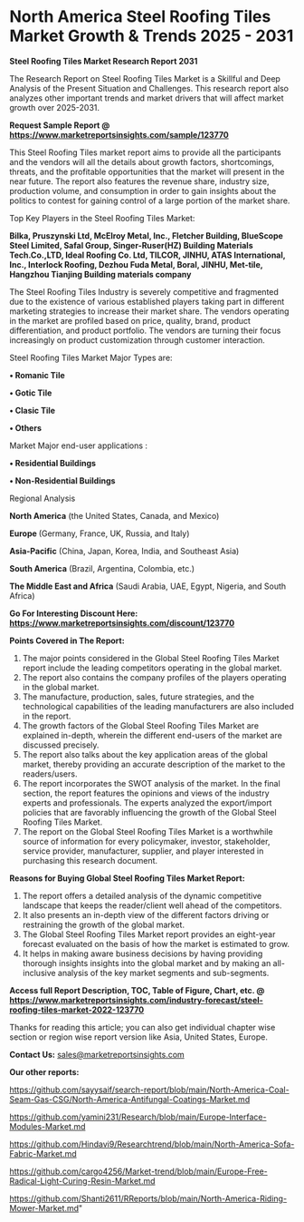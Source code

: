 # North America Steel Roofing Tiles Market Growth & Trends 2025 - 2031

<strong>Steel Roofing Tiles Market Research Report 2031</strong>

The Research Report on Steel Roofing Tiles Market is a Skillful and Deep Analysis of the Present Situation and Challenges. This research report also analyzes other important trends and market drivers that will affect market growth over 2025-2031.

<strong>Request Sample Report @ <a href=https://www.marketreportsinsights.com/sample/123770>https://www.marketreportsinsights.com/sample/123770</a></strong>

This Steel Roofing Tiles market report aims to provide all the participants and the vendors will all the details about growth factors, shortcomings, threats, and the profitable opportunities that the market will present in the near future. The report also features the revenue share, industry size, production volume, and consumption in order to gain insights about the politics to contest for gaining control of a large portion of the market share.

Top Key Players in the Steel Roofing Tiles Market:

<strong>Bilka, Pruszynski Ltd, McElroy Metal, Inc., Fletcher Building, BlueScope Steel Limited, Safal Group, Singer-Ruser(HZ) Building Materials Tech.Co.,LTD, Ideal Roofing Co. Ltd, TILCOR, JINHU, ATAS International, Inc., Interlock Roofing, Dezhou Fuda Metal, Boral, JINHU, Met-tile, Hangzhou Tianjing Building materials company</strong>

The Steel Roofing Tiles Industry is severely competitive and fragmented due to the existence of various established players taking part in different marketing strategies to increase their market share. The vendors operating in the market are profiled based on price, quality, brand, product differentiation, and product portfolio. The vendors are turning their focus increasingly on product customization through customer interaction.

Steel Roofing Tiles Market Major Types are:

<strong>• Romanic Tile

• Gotic Tile

• Clasic Tile

• Others</strong>

Market Major end-user applications :

<strong>• Residential Buildings

• Non-Residential Buildings</strong>

Regional Analysis

</u><strong><b>North America</b></strong> (the United States, Canada, and Mexico)

<strong><b>Europe </b></strong>(Germany, France, UK, Russia, and Italy)

<strong><b>Asia-Pacific</b></strong> (China, Japan, Korea, India, and Southeast Asia)

<strong><b>South America</b></strong> (Brazil, Argentina, Colombia, etc.)

<strong><b>The Middle East and Africa</b></strong> (Saudi Arabia, UAE, Egypt, Nigeria, and South Africa)

<strong>Go For Interesting Discount Here: <a href=https://www.marketreportsinsights.com/discount/123770>https://www.marketreportsinsights.com/discount/123770</a></strong>

<strong>Points Covered in The Report:</strong>
<ol>
  <li>The major points considered in the Global Steel Roofing Tiles Market report include the leading competitors operating in the global market.</li>
  <li>The report also contains the company profiles of the players operating in the global market.</li>
  <li>The manufacture, production, sales, future strategies, and the technological capabilities of the leading manufacturers are also included in the report.</li>
  <li>The growth factors of the Global Steel Roofing Tiles Market are explained in-depth, wherein the different end-users of the market are discussed precisely.</li>
  <li>The report also talks about the key application areas of the global market, thereby providing an accurate description of the market to the readers/users.</li>
  <li>The report incorporates the SWOT analysis of the market. In the final section, the report features the opinions and views of the industry experts and professionals. The experts analyzed the export/import policies that are favorably influencing the growth of the Global Steel Roofing Tiles Market.</li>
  <li>The report on the Global Steel Roofing Tiles Market is a worthwhile source of information for every policymaker, investor, stakeholder, service provider, manufacturer, supplier, and player interested in purchasing this research document.</li>
</ol>
<strong>Reasons for Buying Global Steel Roofing Tiles Market Report:</strong>

<ol>
  <li>The report offers a detailed analysis of the dynamic competitive landscape that keeps the reader/client well ahead of the competitors.</li>
  <li>It also presents an in-depth view of the different factors driving or restraining the growth of the global market.</li>
  <li>The Global Steel Roofing Tiles Market report provides an eight-year forecast evaluated on the basis of how the market is estimated to grow.</li>
  <li>It helps in making aware business decisions by having providing thorough insights insights into the global market and by making an all-inclusive analysis of the key market segments and sub-segments.</li>
</ol>
<strong>Access full Report Description, TOC, Table of Figure, Chart, etc. @ <a href=https://www.marketreportsinsights.com/industry-forecast/steel-roofing-tiles-market-2022-123770>https://www.marketreportsinsights.com/industry-forecast/steel-roofing-tiles-market-2022-123770</a></strong>


Thanks for reading this article; you can also get individual chapter wise section or region wise report version like Asia, United States, Europe.

<strong>Contact Us:</strong>
sales@marketreportsinsights.com

<strong>Our other reports:</strong>

<a href=https://github.com/sayysaif/search-report/blob/main/North-America-Coal-Seam-Gas-CSG/North-America-Antifungal-Coatings-Market.md>https://github.com/sayysaif/search-report/blob/main/North-America-Coal-Seam-Gas-CSG/North-America-Antifungal-Coatings-Market.md</a>

<a href=https://github.com/yamini231/Research/blob/main/Europe-Interface-Modules-Market.md>https://github.com/yamini231/Research/blob/main/Europe-Interface-Modules-Market.md</a>

<a href=https://github.com/Hindavi9/Researchtrend/blob/main/North-America-Sofa-Fabric-Market.md>https://github.com/Hindavi9/Researchtrend/blob/main/North-America-Sofa-Fabric-Market.md</a>

<a href=https://github.com/cargo4256/Market-trend/blob/main/Europe-Free-Radical-Light-Curing-Resin-Market.md>https://github.com/cargo4256/Market-trend/blob/main/Europe-Free-Radical-Light-Curing-Resin-Market.md</a>

<a href=https://github.com/Shanti2611/RReports/blob/main/North-America-Riding-Mower-Market.md>https://github.com/Shanti2611/RReports/blob/main/North-America-Riding-Mower-Market.md</a>"
